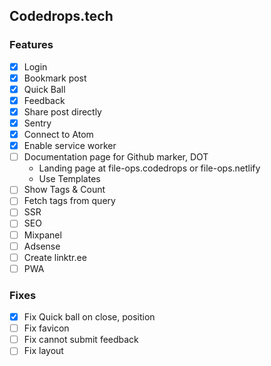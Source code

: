 ## Codedrops.tech

### Features

- [x] Login
- [x] Bookmark post
- [x] Quick Ball
- [x] Feedback
- [x] Share post directly
- [x] Sentry
- [x] Connect to Atom
- [x] Enable service worker
- [ ] Documentation page for Github marker, DOT
  - Landing page at file-ops.codedrops or file-ops.netlify
  - Use Templates
- [ ] Show Tags & Count
- [ ] Fetch tags from query
- [ ] SSR
- [ ] SEO
- [ ] Mixpanel
- [ ] Adsense
- [ ] Create linktr.ee
- [ ] PWA

### Fixes

- [x] Fix Quick ball on close, position
- [ ] Fix favicon
- [ ] Fix cannot submit feedback
- [ ] Fix layout
